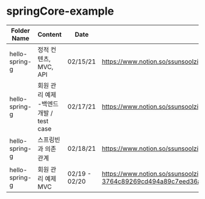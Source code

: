 # springCore-example

| Folder Name  | Content | Date| notes |
| ------------- | ------------- |------|-----|
| hello-spring-g  | 정적 컨텐츠, MVC, API  | 02/15/21|https://www.notion.so/ssunsoolzip/f0b86dd82ea44b0c975f8aea291ae076|
| hello-spring-g  | 회원 관리 예제 -백엔드개발 / test case  | 02/17/21|https://www.notion.so/ssunsoolzip/5c33b7a5584b462fb41116992be59ab0 |
| hello-spring-g  | 스프링빈 과  의존관계  | 02/18/21|https://www.notion.so/ssunsoolzip/2d47e83e97e84cf6a7b46e296be65ed8|
| hello-spring-g  | 회원 관리 예제 MVC  | 02/19 - 02/20|https://www.notion.so/ssunsoolzip/MVC-3764c89269cd494a89c7eed36a52510b|
